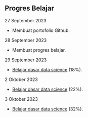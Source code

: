 ## Progres Belajar

27 September 2023
- Membuat portofolio Github.

28 September 2023
- Membuat progres belajar.

29 September 2023
- [Belajar dasar data science](https://www.dicoding.com/academies/615) (18%).

2 Oktober 2023
- [Belajar dasar data science](https://www.dicoding.com/academies/615) (22%).

3 Oktober 2023
- [Belajar dasar data science](https://www.dicoding.com/academies/615) (32%).
